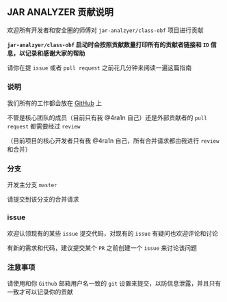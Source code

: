 ## JAR ANALYZER 贡献说明

欢迎所有开发者和安全圈的师傅对 `jar-analzyer/class-obf` 项目进行贡献

**`jar-analzyer/class-obf` 启动时会按照贡献数量打印所有的贡献者链接和 `ID` 信息，以记录和感谢大家的帮助** 

请你在提 `issue` 或者 `pull request` 之前花几分钟来阅读一遍这篇指南

### 说明

我们所有的工作都会放在 [GitHub](https://github.com/jar-analyzer/class-obf) 上

不管是核心团队的成员（目前只有我 @4ra1n 自己）还是外部贡献者的 `pull request` 都需要经过 `review`

（目前项目的核心开发者只有我 @4ra1n 自己，所有合并请求都由我进行 `review` 和合并）

### 分支

开发主分支 `master`

请提交到该分支的合并请求

### issue

欢迎认领现有的某些 `issue` 提交代码，对现有的 `issue` 有疑问也欢迎评论和讨论

有新的需求和代码，建议提交某个 `PR` 之前创建一个 `issue` 来讨论该问题

### 注意事项

请使用和你 `Github` 邮箱用户名一致的 `git` 设置来提交，以防信息泄露，并且只有一致才可以记录你的贡献
